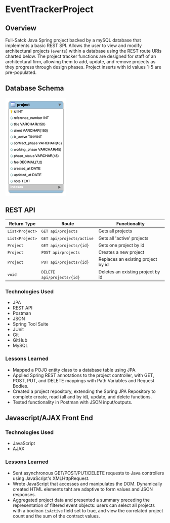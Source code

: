 # EventTrackerProject

## Overview

Full-Satck Java Spring project backed by a mySQL database that implements a basic REST SPI. 
Allows the user to view and modify architectural projects (`events`) within a database using the REST route URIs charted below. 
The project tracker functions are designed for staff of an architectural firm, allowing them to add, update, and remove 
projects as they progress through design phases. Project inserts with id values 1-5 are pre-populated.

## Database Schema
![image info](./DB/archi_schema.png)

## REST API

| Return Type      | Route                     | Functionality                      |
|------------------|---------------------------|------------------------------------|
| `List<Project>`  |`GET api/projects`         | Gets all projects                  |
| `List<Project>`  |`GET api/projects/active`  | Gets all 'active' projects         |
| `Project`        |`GET api/projects/{id}`    | Gets one project by id             |
| `Project`        |`POST api/projects`        | Creates a new project              |
| `Project`        |`PUT api/projects/{id}`    | Replaces an existing project by id |
| `void`           |`DELETE api/projects/{id}` | Deletes an existing project by id  |

### Technologies Used

- JPA
- REST API
- Postman
- JSON
- Spring Tool Suite
- JUnit
- Git
- GitHub
- MySQL

### Lessons Learned

- Mapped a POJO entity class to a database table using JPA.
- Applied Spring REST annotations to the project controller, with GET, POST, PUT, and DELETE mappings with 
Path Variables and Request Bodies.
- Created a project repository, extending the Spring JPA Repository to complete create, read (all and by id), update, and delete functions.
- Tested functionality in Postman with JSON input/outputs.

## Javascript/AJAX Front End

### Technologies Used

- JavaScript
- AJAX

### Lessons Learned

- Sent asynchronous GET/POST/PUT/DELETE requests to Java controllers using JavaScript's XMLHttpRequest.
- Wrote JavaScript that accesses and manipulates the DOM. Dynamically created HTML elements taht are 
adaptive to form values and JSON responses.
- Aggregated project data and presented a summary preceding the representation of filtered event objects: 
users can select all projects with a boolean `isActive` field set to true, and view the correlated 
project count and the sum of the contract values.
